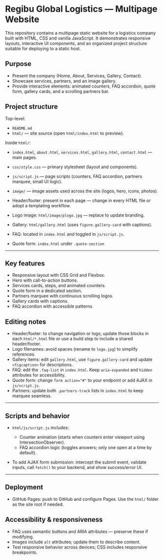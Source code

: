 # Regibu Global Logistics — Multipage Website

This repository contains a multipage static website for a logistics company built with HTML, CSS and vanilla JavaScript. It demonstrates responsive layouts, interactive UI components, and an organized project structure suitable for deploying to a static host.

## Purpose

- Present the company (Home, About, Services, Gallery, Contact).
- Showcase services, partners, and an image gallery.
- Provide interactive elements: animated counters, FAQ accordion, quote form, gallery cards, and a scrolling partners bar.


## Project structure

Top-level:

- `README.md` 
- `html/` — site source (open `html/index.html` to preview).

Inside `html/`:

- `index.html`, `about.html`, `services.html`, `gallery.html`, `contact.html` — main pages.
- `css/style.css` — primary stylesheet (layout and components).
- `js/script.js` — page scripts (counters, FAQ accordion, partners marquee, small UI logic).
- `image/` — image assets used across the site (logos, hero, icons, photos).


- Header/footer: present in each page — change in every HTML file or adopt a templating workflow.
- Logo image: `html/image/plogo.jpg` — replace to update branding.
- Gallery: `html/gallery.html` (uses `figure.gallery-card` with captions).
- FAQ: located in `index.html` and toggled in `js/script.js`.
- Quote form: `index.html` under `.quote-section`

---

## Key features

- Responsive layout with CSS Grid and Flexbox.
- Hero with call-to-action buttons.
- Services cards, steps, and animated counters.
- Quote form in a dedicated section.
- Partners marquee with continuous scrolling logos.
- Gallery cards with captions.
- FAQ accordion with accessible patterns 


## Editing notes

- Header/footer: to change navigation or logo, update those blocks in each `html/*.html` file or use a build step to include a shared header/footer.
- Logo filenames: avoid spaces (rename to `logo.jpg`) to simplify references.
- Gallery items: edit `gallery.html`, use `figure.gallery-card` and update `<figcaption>` for descriptions.
- FAQ: edit the `.faq-list` in `index.html`. Keep `aria-expanded` and `hidden` attributes for accessibility.
- Quote form: change `form action="#"` to your endpoint or add AJAX in `js/script.js`.
- Partners: update both `.partners-track` lists in `index.html` to keep marquee seamless.

---

## Scripts and behavior

- `html/js/script.js` includes:
   - Counter animation (starts when counters enter viewport using IntersectionObserver).
   - FAQ accordion logic (toggles answers; only one open at a time by default).

- To add AJAX form submission: intercept the submit event, validate inputs, call `fetch()` to your backend, and show success/error UI.

---

## Deployment

- GitHub Pages: push to GitHub and configure Pages. Use the `html/` folder as the site root if needed.


## Accessibility & responsiveness

- FAQ uses semantic buttons and ARIA attributes — preserve these if modifying.
- Images include `alt` attributes; update them to describe content.
- Test responsive behavior across devices; CSS includes responsive breakpoints.
